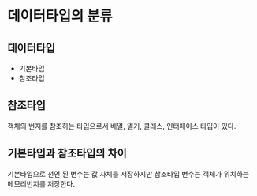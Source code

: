 # 데이터타입의 분류
## 데이터타입
- 기본타입
- 참조타입

## 참조타입
객체의 번지를 참조하는 타입으로서 배열, 열거, 클래스, 인터페이스 타입이 있다.


## 기본타입과 참조타입의 차이
기본타입으로 선언 된 변수는 값 자체를 저장하지만 참조타입 변수는 객체가 위치하는 메모리번지를 저장한다.

